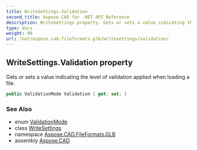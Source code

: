 ```yaml
---
title: WriteSettings.Validation
second_title: Aspose.CAD for .NET API Reference
description: WriteSettings property. Gets or sets a value indicating the level of validation applied when loading a file
type: docs
weight: 90
url: /net/aspose.cad.fileformats.glb/writesettings/validation/
---
```

## WriteSettings.Validation property

Gets or sets a value indicating the level of validation applied when loading a file.

```csharp
public ValidationMode Validation { get; set; }
```

### See Also

* enum [ValidationMode](../../../aspose.cad.fileformats.glb.validation/validationmode/)
* class [WriteSettings](../)
* namespace [Aspose.CAD.FileFormats.GLB](../../writesettings/)
* assembly [Aspose.CAD](../../../)


